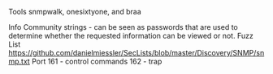 
Tools
	snmpwalk, onesixtyone, and braa


Info
	Community strings - can be seen as passwords that are used to determine whether the 
	requested information can be viewed or not.
		Fuzz List
			https://github.com/danielmiessler/SecLists/blob/master/Discovery/SNMP/snmp.txt
	Port 
		161 - control commands
		162 - trap